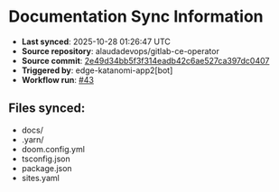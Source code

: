 # Documentation Sync Information

- **Last synced**: 2025-10-28 01:26:47 UTC
- **Source repository**: alaudadevops/gitlab-ce-operator
- **Source commit**: [2e49d34bb5f3f314eadb42c6ae527ca397dc0407](https://github.com/alaudadevops/gitlab-ce-operator/commit/2e49d34bb5f3f314eadb42c6ae527ca397dc0407)
- **Triggered by**: edge-katanomi-app2[bot]
- **Workflow run**: [#43](https://github.com/alaudadevops/gitlab-ce-operator/actions/runs/18861087505)

## Files synced:
- docs/
- .yarn/
- doom.config.yml
- tsconfig.json
- package.json
- sites.yaml
